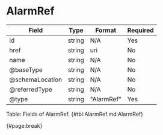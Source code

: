 <!--
    ATTENTION: This file was generated via gradle!
               Do NOT manually edit this file! Any such changes will be overwritten!
-->

# AlarmRef

| Field | Type | Format | Required |
| ------- | ------- | ------- | --- |
| id | string | N/A | Yes |
| href | string | uri | No |
| name | string | N/A | No |
| @baseType | string | N/A | No |
| @schemaLocation | string | N/A | No |
| @referredType | string | N/A | No |
| @type | string | "AlarmRef" | Yes |

Table: Fields of AlarmRef. {#tbl:AlarmRef.md:AlarmRef}

{#page:break}
